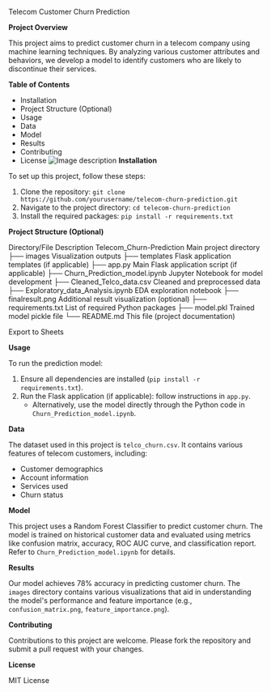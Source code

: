 Telecom Customer Churn Prediction

**Project Overview**

This project aims to predict customer churn in a telecom company using machine learning techniques. By analyzing various customer attributes and behaviors, we develop a model to identify customers who are likely to discontinue their services.

**Table of Contents**

* Installation
* Project Structure (Optional)
* Usage
* Data
* Model
* Results
* Contributing
* License
![Image description]('images/grid2_heatmap.png')
**Installation**

To set up this project, follow these steps:

1. Clone the repository: `git clone https://github.com/yourusername/telecom-churn-prediction.git`
2. Navigate to the project directory: `cd telecom-churn-prediction`
3. Install the required packages: `pip install -r requirements.txt`

**Project Structure (Optional)**

Directory/File	Description
Telecom_Churn-Prediction	Main project directory
├── images	Visualization outputs
├── templates	Flask application templates (if applicable)
├── app.py	Main Flask application script (if applicable)
├── Churn_Prediction_model.ipynb	Jupyter Notebook for model development
├── Cleaned_Telco_data.csv	Cleaned and preprocessed data
├── Exploratory_data_Analysis.ipynb	EDA exploration notebook
├── finalresult.png	Additional result visualization (optional)
├── requirements.txt	List of required Python packages
├── model.pkl	Trained model pickle file
└── README.md	This file (project documentation)

Export to Sheets

**Usage**

To run the prediction model:

1. Ensure all dependencies are installed (`pip install -r requirements.txt`).
2. Run the Flask application (if applicable): follow instructions in `app.py`.
   - Alternatively, use the model directly through the Python code in `Churn_Prediction_model.ipynb`.

**Data**

The dataset used in this project is `telco_churn.csv`. It contains various features of telecom customers, including:

* Customer demographics
* Account information
* Services used
* Churn status

**Model**

This project uses a Random Forest Classifier to predict customer churn. The model is trained on historical customer data and evaluated using metrics like confusion matrix, accuracy, ROC AUC curve, and classification report. Refer to `Churn_Prediction_model.ipynb` for details.

**Results**

Our model achieves 78% accuracy in predicting customer churn. The `images` directory contains various visualizations that aid in understanding the model's performance and feature importance (e.g., `confusion_matrix.png`, `feature_importance.png`).

**Contributing**

Contributions to this project are welcome. Please fork the repository and submit a pull request with your changes.

**License**   


MIT License
